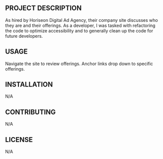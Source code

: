 ## PROJECT DESCRIPTION
As hired by Horiseon Digital Ad Agency, their company site discusses who they are and their offerings. As a developer, I was tasked with refactoring the code to optimize accessibility and to generally clean up the code for future developers.

## USAGE
Navigate the site to review offerings. Anchor links drop down to specific offerings. 

## INSTALLATION
N/A

## CONTRIBUTING
N/A

## LICENSE 
N/A
